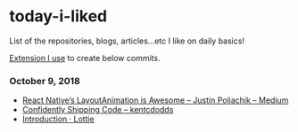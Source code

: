 # today-i-liked
List of the repositories, blogs, articles...etc I like on daily basics!

[Extension I use](https://chrome.google.com/webstore/detail/like-on-github/fbkngleiiccokoifohhjhlagkejlphkj) to create below commits.

### October 9, 2018 
- [React Native’s LayoutAnimation is Awesome – Justin Poliachik – Medium](https://medium.com/@Jpoliachik/react-native-s-layoutanimation-is-awesome-4a4d317afd3e) 
- [Confidently Shipping Code – kentcdodds](https://blog.kentcdodds.com/confidently-shipping-code-6139403dfffe) 
- [Introduction · Lottie](http://airbnb.io/lottie/) 
